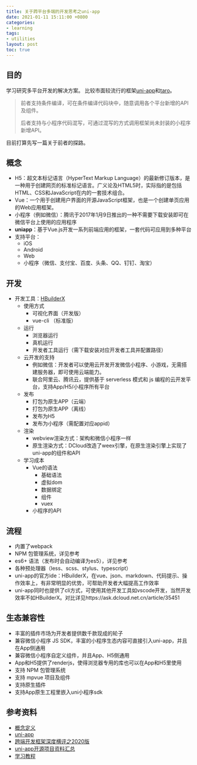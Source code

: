 ```yaml
---
title: 关于跨平台多端的开发思考之uni-app
date: 2021-01-11 15:11:00 +0800
categories:
- learning
tags:
- utilities
layout: post
toc: true
---
```


## 目的
学习研究多平台开发的解决方案。
比较市面较流行的框架[uni-app](https://uniapp.dcloud.net.cn/)和[taro](https://taro.jd.com/)。

> 前者支持条件编译，可在条件编译代码块中，随意调用各个平台新增的API及组件。
> 
> 后者支持与小程序代码混写，可通过混写的方式调用框架尚未封装的小程序新增API。

目前打算先写一篇关于前者的探路。

## 概念
- H5：超文本标记语言（HyperText Markup Language）的最新修订版本，是一种用于创建网页的标准标记语言。广义论及HTML5时，实际指的是包括HTML、CSS和JavaScript在内的一套技术组合。
- Vue：一个用于创建用户界面的开源JavaScript框架，也是一个创建单页应用的Web应用框架。
- 小程序（例如微信）：腾讯于2017年1月9日推出的一种不需要下载安装即可在微信平台上使用的应用程序
- **uniapp**：基于Vue.js开发一系列前端应用的框架，一套代码可应用到多种平台
- 支持平台：
  - iOS
  - Android
  - Web
  - 小程序（微信、支付宝、百度、头条、QQ、钉钉、淘宝）

## 开发
- 开发工具：[HBuilderX](https://www.dcloud.io/hbuilderx.html)
  - 使用方式
    - 可视化界面（开发版）
    - vue-cli （标准版）
  - 运行
    - 浏览器运行
    - 真机运行
    - 开发者工具运行（需下载安装对应开发者工具并配置路径）
  - 云开发的支持
    - 例如微信：开发者可以使用云开发开发微信小程序、小游戏，无需搭建服务器，即可使用云端能力。
    -  联合阿里云、腾讯云，提供基于 serverless 模式和 js 编程的云开发平台，支持App/H5/小程序所有平台
  - 发布
    - 打包为原生APP（云端）
    - 打包为原生APP（离线）
    - 发布为H5
    - 发布为小程序（需配置对应appid）
  - 渲染
    - webview渲染方式：架构和微信小程序一样
    - 原生渲染方式：DCloud改造了weex引擎，在原生渲染引擎上实现了uni-app的组件和API
  - 学习成本
    - Vue的语法
      - 基础语法
      - 虚拟dom
      - 数据绑定
      - 组件
      - vuex
    - 小程序的API

## 流程
- 内置了webpack
- NPM 包管理系统，详见参考
- es6+ 语法（发布时会自动编译为es5），详见参考
- 各种预处理器（less、scss、stylus、typescript）
- uni-app的官方ide：HBuilderX，在vue、json、markdown、代码提示、操作效率上，有非常明显的优势，可帮助开发者大幅提高工作效率
- uni-app同时也提供了cli方式，可使用其他开发工具如vscode开发，当然开发效率不如HBuilderX。对比详见https://ask.dcloud.net.cn/article/35451

## 生态兼容性
- 丰富的插件市场为开发者提供数千款现成的轮子
- 兼容微信小程序 JS SDK，丰富的小程序生态内容可直接引入uni-app，并且在App侧通用
- 兼容微信小程序自定义组件，并且App、H5侧通用
- App和H5提供了renderjs，使得浏览器专用的库也可以在App和H5里使用
- 支持 NPM 包管理系统
- 支持 mpvue 项目及组件
- 支持原生插件
- 支持App原生工程里嵌入uni小程序sdk

## 参考资料
- [概念定义](https://zh.wikipedia.org)
- [uni-app](https://uniapp.dcloud.net.cn/)
- [跨端开发框架深度横评之2020版](https://juejin.cn/post/6844904118901817351)
- [uni-app开源项目资料汇总](https://uniapp.dcloud.net.cn/casecode)
- [学习教程](https://uniapp.dcloud.net.cn/resource)